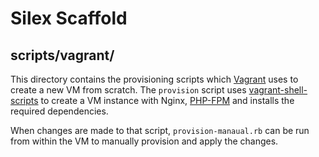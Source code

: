 Silex Scaffold
==============

scripts/vagrant/
----------------

This directory contains the provisioning scripts which [Vagrant] uses to create a new VM from scratch.
The `provision` script uses [vagrant-shell-scripts] to create a VM instance with Nginx, [PHP-FPM] and installs the required dependencies.

When changes are made to that script, `provision-manaual.rb` can be run from within the VM to manually provision and apply the changes.

  [Vagrant]: http://www.vagrantup.com/
  [vagrant-shell-scripts]: https://github.com/StanAngeloff/vagrant-shell-scripts
  [PHP-FPM]: http://php-fpm.org/
